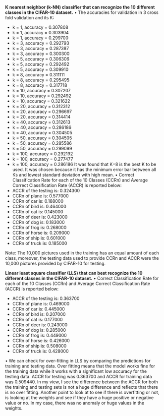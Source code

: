 **K nearest neighbor (k-NN) classifier that can recognize the 10 different classes in the CIFAR-10 dataset.**
•	The accuracies for validation in 3 cross fold validation and its K:
-	k = 1, accuracy = 0.307808
-	k = 1, accuracy = 0.303904
-	k = 1, accuracy = 0.299700
-	k = 3, accuracy = 0.292793
-	k = 3, accuracy = 0.287387
-	k = 3, accuracy = 0.300300
-	k = 5, accuracy = 0.306306
-	k = 5, accuracy = 0.292492
-	k = 5, accuracy = 0.309910
-	k = 8, accuracy = 0.311111
-	k = 8, accuracy = 0.295495
-	k = 8, accuracy = 0.317718
-	k = 10, accuracy = 0.307207
-	k = 10, accuracy = 0.292492
-	k = 10, accuracy = 0.321622
-	k = 20, accuracy = 0.312312
-	k = 20, accuracy = 0.296697
-	k = 20, accuracy = 0.314414
-	k = 40, accuracy = 0.312613
-	k = 40, accuracy = 0.286186
-	k = 40, accuracy = 0.304505
-	k = 50, accuracy = 0.304505
-	k = 50, accuracy = 0.285586
-	k = 50, accuracy = 0.299099
-	k = 100, accuracy = 0.292192
-	k = 100, accuracy = 0.277477
-	k = 100, accuracy = 0.286186
It was found that K=8 is the best K to be used. It was chosen because it has the minimum error bar between all Ks and lowest standard deviation with high mean. 
•	Correct Classification Rate for each of the 10 Classes (CCRn) and Average Correct Classification Rate (ACCR) is reported below: 
-	ACCR of the testing is: 0.324300
-	CCRn of plane is:  0.577000
-	CCRn of car is:  0.188000
-	CCRn of bird is:  0.464000
-	CCRn of cat is:  0.145000
-	CCRn of deer is:  0.423000
-	CCRn of dog is:  0.183000
-	CCRn of frog is:  0.268000
-	CCRn of horse is:  0.209000
-	CCRn of ship is:  0.601000
-	CCRn of truck is:  0.185000

Note: The 10,000 pictures used in the training has an equal amount of each class, moreover, the testing data used to provide CCRn and ACCR were the 10,000 pictures provided by CIFAR-10 for testing.  

**Linear least square classifier (LLS) that can best recognize the 10 different classes in the CIFAR-10 dataset.**
•	Correct Classification Rate for each of the 10 Classes (CCRn) and Average Correct Classification Rate (ACCR) is reported below: 
-	ACCR of the testing is: 0.363700
-	CCRn of plane is:  0.469000
-	CCRn of car is:  0.445000
-	CCRn of bird is:  0.207000
-	CCRn of cat is:  0.177000
-	CCRn of deer is:  0.243000
-	CCRn of dog is:  0.285000
-	CCRn of frog is:  0.449000
-	CCRn of horse is:  0.426000
-	CCRn of ship is:  0.508000
-	CCRn of truck is:  0.428000

•	We can check for over-fitting in LLS by comparing the predictions for training and testing data. Over fitting means that the model works fine for the training data while it works with a significant low accuracy for the testing data. ACCR for testing was 0.363700 and ACCR for training data was 0.509440. In my view, I see the difference between the ACCR for both the training and testing sets is not a huge difference and reflects that there is no over fitting. 
Another point to look at to see if there is overfitting or not, is looking at the weights and see if they have a huge positive or negative value or no. In my case, there was no anomaly or huge values in the weights. 


 
 
